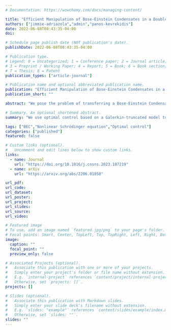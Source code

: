 ```yaml
---
# Documentation: https://wowchemy.com/docs/managing-content/

title: "Efficient Manipulation of Bose-Einstein Condensates in a Double-Well Potential"
authors: ["jimmie-adriazola","admin","panos-kevrekidis"]
date: 2022-06-08T08:43:35-04:00
doi: 

# Schedule page publish date (NOT publication's date).
publishDate: 2022-06-08T08:43:35-04:00

# Publication type.
# Legend: 0 = Uncategorized; 1 = Conference paper; 2 = Journal article;
# 3 = Preprint / Working Paper; 4 = Report; 5 = Book; 6 = Book section;
# 7 = Thesis; 8 = Patent
publication_types: ["article-journal"]

# Publication name and optional abbreviated publication name.
publication: "Efficient Manipulation of Bose-Einstein Condensates in a Double-Well Potential"
publication_short: ""

abstract: "We pose the problem of transferring a Bose-Einstein Condensate (BEC) from one side of a double-well potential to the other as an optimal control problem for determining the time-dependent form of the potential. We derive a reduced dynamical system using a Galerkin truncation onto a finite set of eigenfunctions and find that including three modes suffices to effectively control the full dynamics, described by the Gross-Pitaevskii model of BEC. The functional form of the control is reduced to finite dimensions by using a Galerkin-type method called the chopped random basis (CRAB) method, which is then optimized by a genetic algorithm called differential evolution (DE). Finally, we discuss the the extent to which the reduction-based optimal control strategy can be refined by means of including more modes in the Galerkin reduction."

# Summary. An optional shortened abstract.
summary: "We use optimal control based on a Galerkin-truncated model to transfer a BEC from one well of a two-well potential to the other."

tags: ["BEC","Nonlinear Schrödinger equation","Optimal control"]
categories: ["published"]
featured: false

# Custom links (optional).
#   Uncomment and edit lines below to show custom links.
links:
  - name: Journal
    url: "https://doi.org/10.1016/j.cnsns.2023.107219"
  - name: arXiv
    url: "https://arxiv.org/abs/2206.01858"

url_pdf: 
url_code:
url_dataset:
url_poster:
url_project:
url_slides:
url_source:
url_video:

# Featured image
# To use, add an image named `featured.jpg/png` to your page's folder. 
# Focal points: Smart, Center, TopLeft, Top, TopRight, Left, Right, BottomLeft, Bottom, BottomRight.
image:
  caption: ""
  focal_point: ""
  preview_only: false

# Associated Projects (optional).
#   Associate this publication with one or more of your projects.
#   Simply enter your project's folder or file name without extension.
#   E.g. `internal-project` references `content/project/internal-project/index.md`.
#   Otherwise, set `projects: []`.
projects: []

# Slides (optional).
#   Associate this publication with Markdown slides.
#   Simply enter your slide deck's filename without extension.
#   E.g. `slides: "example"` references `content/slides/example/index.md`.
#   Otherwise, set `slides: ""`.
slides: ""
---
```

